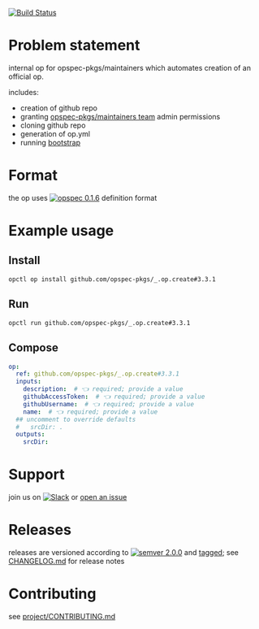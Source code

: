 [![Build Status](https://travis-ci.org/opspec-pkgs/_.op.create.svg?branch=master)](https://travis-ci.org/opspec-pkgs/_.op.create)

# Problem statement

internal op for opspec-pkgs/maintainers which automates creation of an official op.

includes:
- creation of github repo
- granting [opspec-pkgs/maintainers team](https://github.com/orgs/opspec-pkgs/teams/maintainers/members) admin permissions
- cloning github repo
- generation of op.yml
- running [bootstrap](https://github.com/opspec-pkgs/_.pkg.bootstrap)


# Format

the op uses [![opspec 0.1.6](https://img.shields.io/badge/opspec-0.1.6-brightgreen.svg?colorA=6b6b6b&colorB=fc16be)](https://opspec.io/0.1.6) definition format

# Example usage

## Install

```shell
opctl op install github.com/opspec-pkgs/_.op.create#3.3.1
```

## Run

```
opctl run github.com/opspec-pkgs/_.op.create#3.3.1
```

## Compose

```yaml
op:
  ref: github.com/opspec-pkgs/_.op.create#3.3.1
  inputs:
    description:  # 👈 required; provide a value
    githubAccessToken:  # 👈 required; provide a value
    githubUsername:  # 👈 required; provide a value
    name:  # 👈 required; provide a value
  ## uncomment to override defaults
  #   srcDir: .
  outputs:
    srcDir:
```

# Support

join us on
[![Slack](https://opctl-slackin.herokuapp.com/badge.svg)](https://opctl-slackin.herokuapp.com/)
or
[open an issue](https://github.com/opspec-pkgs/_.op.create/issues)

# Releases

releases are versioned according to
[![semver 2.0.0](https://img.shields.io/badge/semver-2.0.0-brightgreen.svg)](http://semver.org/spec/v2.0.0.html)
and [tagged](https://git-scm.com/book/en/v2/Git-Basics-Tagging); see
[CHANGELOG.md](CHANGELOG.md) for release notes

# Contributing

see
[project/CONTRIBUTING.md](https://github.com/opspec-pkgs/project/blob/master/CONTRIBUTING.md)
